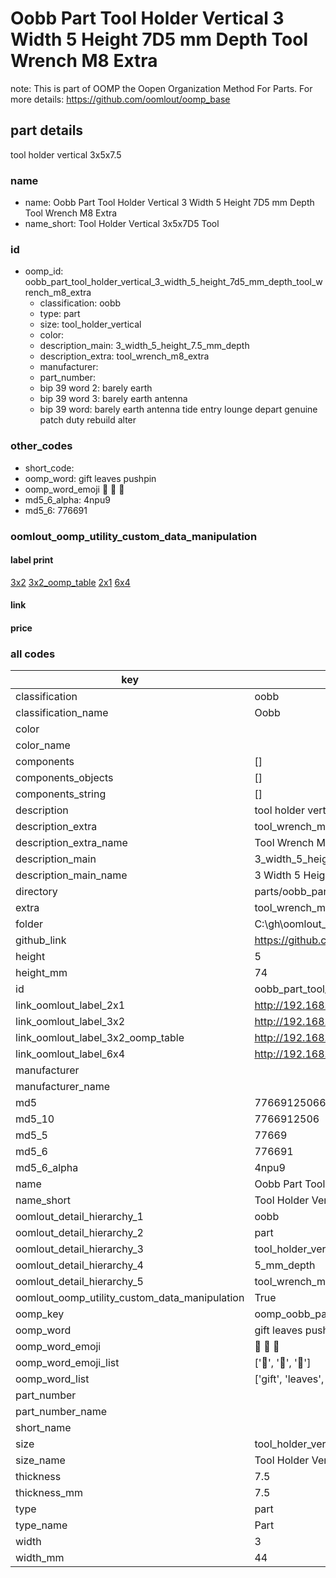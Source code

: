 # Oobb Part Tool Holder Vertical 3 Width 5 Height 7D5 mm Depth Tool Wrench M8 Extra  

note: This is part of OOMP the Oopen Organization Method For Parts. For more details: https://github.com/oomlout/oomp_base

##  part details
  



tool holder vertical 3x5x7.5



### name
* name: Oobb Part Tool Holder Vertical 3 Width 5 Height 7D5 mm Depth Tool Wrench M8 Extra
* name_short: Tool Holder Vertical 3x5x7D5 Tool
### id
* oomp_id: oobb_part_tool_holder_vertical_3_width_5_height_7d5_mm_depth_tool_wrench_m8_extra
  * classification: oobb
  * type: part
  * size: tool_holder_vertical
  * color: 
  * description_main: 3_width_5_height_7.5_mm_depth
  * description_extra: tool_wrench_m8_extra
  * manufacturer: 
  * part_number: 
  * bip 39 word 2: barely earth
  * bip 39 word 3: barely earth antenna
  * bip 39 word: barely earth antenna tide entry lounge depart genuine patch duty rebuild alter

### other_codes
* short_code: 
* oomp_word: gift leaves pushpin
* oomp_word_emoji :gift: :leaves: :pushpin:
* md5_6_alpha: 4npu9
* md5_6: 776691






### oomlout_oomp_utility_custom_data_manipulation
#### label print
[3x2](http://192.168.1.245:1112/?label=oomp%204npu9)
[3x2_oomp_table](http://192.168.1.108:1112/?label=oomp%204npu9)
[2x1](http://192.168.1.242:1112/?label=oomp%204npu9)
[6x4](http://192.168.1.55:1112/?label=oomp%204npu9)    

#### link

                              

#### price







### all codes 
| key | value |  
| --- | --- |  
| classification | oobb |  
| classification_name | Oobb |  
| color |  |  
| color_name |  |  
| components | [] |  
| components_objects | [] |  
| components_string | [] |  
| description | tool holder vertical 3x5x7.5 |  
| description_extra | tool_wrench_m8_extra |  
| description_extra_name | Tool Wrench M8 Extra |  
| description_main | 3_width_5_height_7.5_mm_depth |  
| description_main_name | 3 Width 5 Height 7.5 mm Depth |  
| directory | parts/oobb_part_tool_holder_vertical_3_width_5_height_7d5_mm_depth_tool_wrench_m8_extra |  
| extra | tool_wrench_m8 |  
| folder | C:\gh\oomlout_oobb_version_4_generated_parts\things\oobb_part_tool_holder_vertical_3_width_5_height_7d5_mm_depth_tool_wrench_m8_extra |  
| github_link | https://github.com/oomlout/oomlout_oomp_part_src/tree/main/parts/oobb_part_tool_holder_vertical_3_width_5_height_7d5_mm_depth_tool_wrench_m8_extra |  
| height | 5 |  
| height_mm | 74 |  
| id | oobb_part_tool_holder_vertical_3_width_5_height_7d5_mm_depth_tool_wrench_m8_extra |  
| link_oomlout_label_2x1 | http://192.168.1.242:1112/?label=oomp%204npu9 |  
| link_oomlout_label_3x2 | http://192.168.1.245:1112/?label=oomp%204npu9 |  
| link_oomlout_label_3x2_oomp_table | http://192.168.1.108:1112/?label=oomp%204npu9 |  
| link_oomlout_label_6x4 | http://192.168.1.55:1112/?label=oomp%204npu9 |  
| manufacturer |  |  
| manufacturer_name |  |  
| md5 | 776691250661475a1125de1c13915894 |  
| md5_10 | 7766912506 |  
| md5_5 | 77669 |  
| md5_6 | 776691 |  
| md5_6_alpha | 4npu9 |  
| name | Oobb Part Tool Holder Vertical 3 Width 5 Height 7D5 mm Depth Tool Wrench M8 Extra |  
| name_short | Tool Holder Vertical 3x5x7D5 Tool |  
| oomlout_detail_hierarchy_1 | oobb |  
| oomlout_detail_hierarchy_2 | part |  
| oomlout_detail_hierarchy_3 | tool_holder_vertical |  
| oomlout_detail_hierarchy_4 | 5_mm_depth |  
| oomlout_detail_hierarchy_5 | tool_wrench_m8_extra |  
| oomlout_oomp_utility_custom_data_manipulation | True |  
| oomp_key | oomp_oobb_part_tool_holder_vertical_3_width_5_height_7d5_mm_depth_tool_wrench_m8_extra |  
| oomp_word | gift leaves pushpin |  
| oomp_word_emoji | :gift: :leaves: :pushpin: |  
| oomp_word_emoji_list | [':gift:', ':leaves:', ':pushpin:'] |  
| oomp_word_list | ['gift', 'leaves', 'pushpin'] |  
| part_number |  |  
| part_number_name |  |  
| short_name |  |  
| size | tool_holder_vertical |  
| size_name | Tool Holder Vertical |  
| thickness | 7.5 |  
| thickness_mm | 7.5 |  
| type | part |  
| type_name | Part |  
| width | 3 |  
| width_mm | 44 |  
